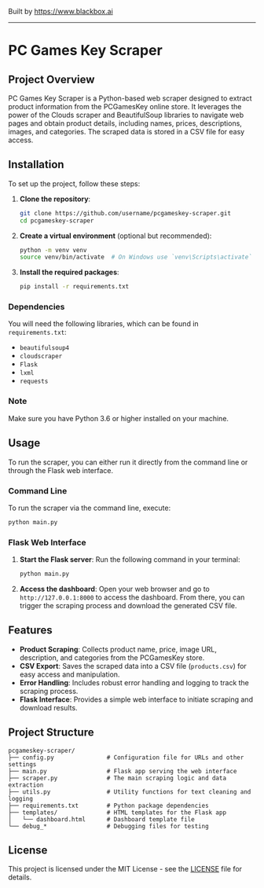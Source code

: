 
Built by https://www.blackbox.ai

---

# PC Games Key Scraper

## Project Overview
PC Games Key Scraper is a Python-based web scraper designed to extract product information from the PCGamesKey online store. It leverages the power of the Clouds scraper and BeautifulSoup libraries to navigate web pages and obtain product details, including names, prices, descriptions, images, and categories. The scraped data is stored in a CSV file for easy access.

## Installation
To set up the project, follow these steps:

1. **Clone the repository**:
   ```bash
   git clone https://github.com/username/pcgameskey-scraper.git
   cd pcgameskey-scraper
   ```

2. **Create a virtual environment** (optional but recommended):
   ```bash
   python -m venv venv
   source venv/bin/activate  # On Windows use `venv\Scripts\activate`
   ```

3. **Install the required packages**:
   ```bash
   pip install -r requirements.txt
   ```

### Dependencies
You will need the following libraries, which can be found in `requirements.txt`:
- `beautifulsoup4`
- `cloudscraper`
- `Flask`
- `lxml`
- `requests`

### Note
Make sure you have Python 3.6 or higher installed on your machine.

## Usage
To run the scraper, you can either run it directly from the command line or through the Flask web interface.

### Command Line
To run the scraper via the command line, execute:
```bash
python main.py
```

### Flask Web Interface
1. **Start the Flask server**:
   Run the following command in your terminal:
   ```bash
   python main.py
   ```

2. **Access the dashboard**:
   Open your web browser and go to `http://127.0.0.1:8000` to access the dashboard. From there, you can trigger the scraping process and download the generated CSV file.

## Features
- **Product Scraping**: Collects product name, price, image URL, description, and categories from the PCGamesKey store.
- **CSV Export**: Saves the scraped data into a CSV file (`products.csv`) for easy access and manipulation.
- **Error Handling**: Includes robust error handling and logging to track the scraping process.
- **Flask Interface**: Provides a simple web interface to initiate scraping and download results.

## Project Structure
```
pcgameskey-scraper/
├── config.py               # Configuration file for URLs and other settings
├── main.py                 # Flask app serving the web interface
├── scraper.py              # The main scraping logic and data extraction
├── utils.py                # Utility functions for text cleaning and logging
├── requirements.txt        # Python package dependencies
├── templates/              # HTML templates for the Flask app
│   └── dashboard.html      # Dashboard template file
└── debug_*                 # Debugging files for testing
```

## License
This project is licensed under the MIT License - see the [LICENSE](LICENSE) file for details.